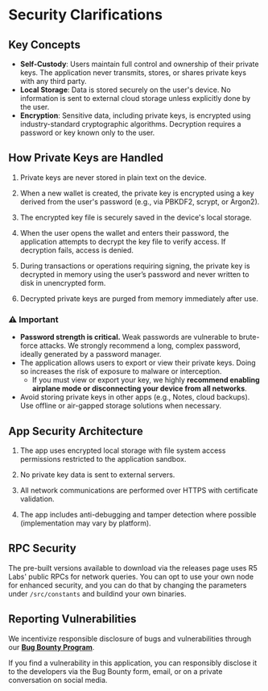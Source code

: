 # Security Clarifications

## Key Concepts

* **Self-Custody**: Users maintain full control and ownership of their private keys. The application never transmits, stores, or shares private keys with any third party.
* **Local Storage**: Data is stored securely on the user's device. No information is sent to external cloud storage unless explicitly done by the user.
* **Encryption**: Sensitive data, including private keys, is encrypted using industry-standard cryptographic algorithms. Decryption requires a password or key known only to the user.

## How Private Keys are Handled

1) Private keys are never stored in plain text on the device.

2) When a new wallet is created, the private key is encrypted using a key derived from the user's password (e.g., via PBKDF2, scrypt, or Argon2).

3) The encrypted key file is securely saved in the device's local storage.

4) When the user opens the wallet and enters their password, the application attempts to decrypt the key file to verify access. If decryption fails, access is denied.

5) During transactions or operations requiring signing, the private key is decrypted in memory using the user’s password and never written to disk in unencrypted form.

6) Decrypted private keys are purged from memory immediately after use.
   
### ⚠️ Important

* **Password strength is critical.** Weak passwords are vulnerable to brute-force attacks. We strongly recommend a long, complex password, ideally generated by a password manager.
* The application allows users to export or view their private keys. Doing so increases the risk of exposure to malware or interception.
  * If you must view or export your key, we highly **recommend enabling airplane mode or disconnecting your device from all networks**.
* Avoid storing private keys in other apps (e.g., Notes, cloud backups). Use offline or air-gapped storage solutions when necessary.

## App Security Architecture

1) The app uses encrypted local storage with file system access permissions restricted to the application sandbox.

2) No private key data is sent to external servers.

3) All network communications are performed over HTTPS with certificate validation.

4) The app includes anti-debugging and tamper detection where possible (implementation may vary by platform).

## RPC Security

The pre-built versions available to download via the releases page uses R5 Labs' public RPCs for network queries. You can opt to use your own node for enhanced security, and you can do that by changing the parameters under `/src/constants` and buildind your own binaries.

## Reporting Vulnerabilities

We incentivize responsible disclosure of bugs and vulnerabilities through our [**Bug Bounty Program**](https://docs.r5.network/bug-bounty-program).

If you find a vulnerability in this application, you can responsibly disclose it to the developers via the Bug Bounty form, email, or on a private conversation on social media.


